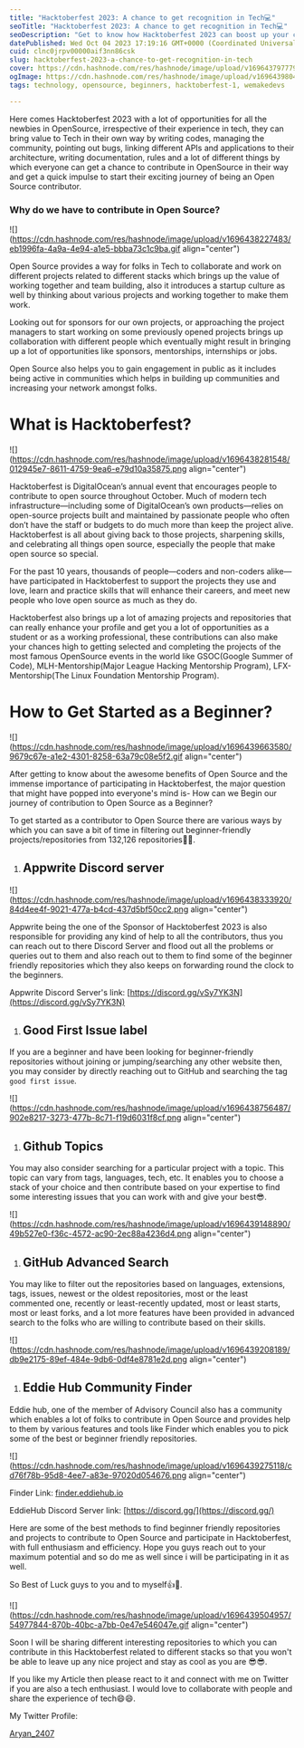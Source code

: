 ```yaml
---
title: "Hacktoberfest 2023: A chance to get recognition in Tech💻"
seoTitle: "Hacktoberfest 2023: A chance to get recognition in Tech💻"
seoDescription: "Get to know how Hacktoberfest 2023 can boost up your carrer and bring you out of the chaos opportunities and contacts within a month"
datePublished: Wed Oct 04 2023 17:19:16 GMT+0000 (Coordinated Universal Time)
cuid: clnc0jrpv00000aif3nn86csk
slug: hacktoberfest-2023-a-chance-to-get-recognition-in-tech
cover: https://cdn.hashnode.com/res/hashnode/image/upload/v1696437977790/56d8a736-b9d6-4b6c-aaab-f442137cb1b0.jpeg
ogImage: https://cdn.hashnode.com/res/hashnode/image/upload/v1696439804034/0310d302-3256-46c7-a303-7d4e6cc1d922.jpeg
tags: technology, opensource, beginners, hacktoberfest-1, wemakedevs

---
```


Here comes Hacktoberfest 2023 with a lot of opportunities for all the newbies in OpenSource, irrespective of their experience in tech, they can bring value to Tech in their own way by writing codes, managing the community, pointing out bugs, linking different APIs and applications to their architecture, writing documentation, rules and a lot of different things by which everyone can get a chance to contribute in OpenSource in their way and get a quick impulse to start their exciting journey of being an Open Source contributor.

### Why do we have to contribute in Open Source?

![](https://cdn.hashnode.com/res/hashnode/image/upload/v1696438227483/eb1996fa-4a9a-4e94-a1e5-bbba73c1c9ba.gif align="center")

Open Source provides a way for folks in Tech to collaborate and work on different projects related to different stacks which brings up the value of working together and team building, also it introduces a startup culture as well by thinking about various projects and working together to make them work.

Looking out for sponsors for our own projects, or approaching the project managers to start working on some previously opened projects brings up collaboration with different people which eventually might result in bringing up a lot of opportunities like sponsors, mentorships, internships or jobs.

Open Source also helps you to gain engagement in public as it includes being active in communities which helps in building up communities and increasing your network amongst folks.

# What is Hacktoberfest?

![](https://cdn.hashnode.com/res/hashnode/image/upload/v1696438281548/012945e7-8611-4759-9ea6-e79d10a35875.png align="center")

Hacktoberfest is DigitalOcean’s annual event that encourages people to contribute to open source throughout October. Much of modern tech infrastructure—including some of DigitalOcean’s own products—relies on open-source projects built and maintained by passionate people who often don’t have the staff or budgets to do much more than keep the project alive. Hacktoberfest is all about giving back to those projects, sharpening skills, and celebrating all things open source, especially the people that make open source so special.

For the past 10 years, thousands of people—coders and non-coders alike—have participated in Hacktoberfest to support the projects they use and love, learn and practice skills that will enhance their careers, and meet new people who love open source as much as they do.

Hacktoberfest also brings up a lot of amazing projects and repositories that can really enhance your profile and get you a lot of opportunities as a student or as a working professional, these contributions can also make your chances high to getting selected and completing the projects of the most famous OpenSource events in the world like GSOC(Google Summer of Code), MLH-Mentorship(Major League Hacking Mentorship Program), LFX-Mentorship(The Linux Foundation Mentorship Program).

# How to Get Started as a Beginner?

![](https://cdn.hashnode.com/res/hashnode/image/upload/v1696439663580/9679c67e-a1e2-4301-8258-63a79c08e5f2.gif align="center")

After getting to know about the awesome benefits of Open Source and the immense importance of participating in Hacktoberfest, the major question that might have popped into everyone's mind is- How can we Begin our journey of contribution to Open Source as a Beginner?

To get started as a contributor to Open Source there are various ways by which you can save a bit of time in filtering out beginner-friendly projects/repositories from 132,126 repositories🥲😎.

1. ## Appwrite Discord server
    

![](https://cdn.hashnode.com/res/hashnode/image/upload/v1696438333920/84d4ee4f-9021-477a-b4cd-437d5bf50cc2.png align="center")

Appwrite being the one of the Sponsor of Hacktoberfest 2023 is also responsible for providing any kind of help to all the contributors, thus you can reach out to there Discord Server and flood out all the problems or queries out to them and also reach out to them to find some of the beginner friendly repositories which they also keeps on forwarding round the clock to the beginners.  

Appwrite Discord Server's link: [https://discord.gg/vSy7YK3N](https://discord.gg/vSy7YK3N)

1. ## Good First Issue label
    

If you are a beginner and have been looking for beginner-friendly repositories without joining or jumping/searching any other website then, you may consider by directly reaching out to GitHub and searching the tag `good first issue`.

![](https://cdn.hashnode.com/res/hashnode/image/upload/v1696438756487/902e8217-3273-477b-8c71-f19d6031f8cf.png align="center")

1. ## Github Topics
    

You may also consider searching for a particular project with a topic. This topic can vary from tags, languages, tech, etc. It enables you to choose a stack of your choice and then contribute based on your expertise to find some interesting issues that you can work with and give your best😎.

![](https://cdn.hashnode.com/res/hashnode/image/upload/v1696439148890/49b527e0-f36c-4572-ac90-2ec88a4236d4.png align="center")

1. ## GitHub Advanced Search
    

You may like to filter out the repositories based on languages, extensions, tags, issues, newest or the oldest repositories, most or the least commented one, recently or least-recently updated, most or least starts, most or least forks, and a lot more features have been provided in advanced search to the folks who are willing to contribute based on their skills.

![](https://cdn.hashnode.com/res/hashnode/image/upload/v1696439208189/db9e2175-89ef-484e-9db6-0df4e8781e2d.png align="center")

1. ## Eddie Hub Community Finder
    

Eddie hub, one of the member of Advisory Council also has a community which enables a lot of folks to contribute in Open Source and provides help to them by various features and tools like Finder which enables you to pick some of the best or beginner friendly repositories.

![](https://cdn.hashnode.com/res/hashnode/image/upload/v1696439275118/cd76f78b-95d8-4ee7-a83e-97020d054676.png align="center")

Finder Link: [finder.eddiehub.io](http://finder.eddiehub.io)

EddieHub Discord Server link: [https://discord.gg/](https://discord.gg/)

Here are some of the best methods to find beginner friendly repositories and projects to contribute to Open Source and participate in Hacktoberfest, with full enthusiasm and efficiency. Hope you guys reach out to your maximum potential and so do me as well since i will be participating in it as well.

So Best of Luck guys to you and to myself👍🙏.

![](https://cdn.hashnode.com/res/hashnode/image/upload/v1696439504957/54977844-870b-40bc-a7bb-0e47e546047e.gif align="center")

Soon I will be sharing different interesting repositories to which you can contribute in this Hacktoberfest related to different stacks so that you won't be able to leave up any nice project and stay as cool as you are 😎😎.

If you like my Article then please react to it and connect with me on Twitter if you are also a tech enthusiast. I would love to collaborate with people and share the experience of tech😄😄.

My Twitter Profile:

[Aryan\_2407](https://twitter.com/Aryan_2407)